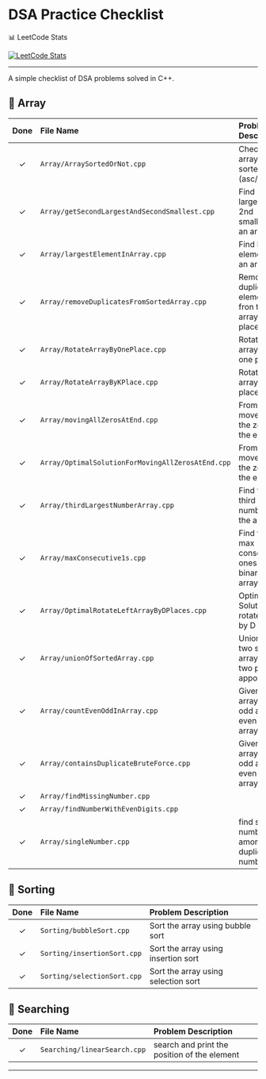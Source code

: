 # DSA Practice Checklist

📊 LeetCode Stats

[![LeetCode Stats](https://leetcard.jacoblin.cool/kunalbandale?theme=light&font=baloo)](https://leetcode.com/kunalbandale/)

---

A simple checklist of DSA problems solved in C++.

## 📁 Array

| Done | File Name                                      | Problem Description                         |
|:----:|:-----------------------------------------------|:--------------------------------------------|
| ✓    | `Array/ArraySortedOrNot.cpp`                   | Check if array is sorted (asc/desc)         |
| ✓    | `Array/getSecondLargestAndSecondSmallest.cpp`  | Find 2nd largest & 2nd smallest in an array |
| ✓    | `Array/largestElementInArray.cpp`              | Find largest element in an array            |
| ✓    | `Array/removeDuplicatesFromSortedArray.cpp`    | Remove the duplicates elements fron the array in-place |
| ✓    | `Array/RotateArrayByOnePlace.cpp`    | Rotate the array by one place |
| ✓    | `Array/RotateArrayByKPlace.cpp`    | Rotate the array by K place |
| ✓    | `Array/movingAllZerosAtEnd.cpp`    | From Array move all the zeros at the end |
| ✓    | `Array/OptimalSolutionForMovingAllZerosAtEnd.cpp`    | From Array move all the zeros at the end |
| ✓    | `Array/thirdLargestNumberArray.cpp`    | Find the third largest number in the array |
| ✓    | `Array/maxConsecutive1s.cpp`    | Find the max consecitive ones in an binary array |
| ✓    | `Array/OptimalRotateLeftArrayByDPlaces.cpp`    | Optimal Solution to rotate array by D places |
| ✓    | `Array/unionOfSortedArray.cpp`    | Union the two sorted array using two pointer apporach |
| ✓    | `Array/countEvenOddInArray.cpp`    | Given an array count odd and even in the array |
| ✓    | `Array/containsDuplicateBruteForce.cpp`    | Given an array count odd and even in the array |
| ✓    | `Array/findMissingNumber.cpp`    |  |
| ✓    | `Array/findNumberWithEvenDigits.cpp`    |  |
| ✓    | `Array/singleNumber.cpp`    | find single number among the duplicate numbers |

## 📁 Sorting

| Done | File Name                          | Problem Description                     |
|:----:|:-----------------------------------|:----------------------------------------|
| ✓    | `Sorting/bubbleSort.cpp`           | Sort the array using bubble sort        |
| ✓    | `Sorting/insertionSort.cpp`        | Sort the array using insertion sort     |
| ✓    | `Sorting/selectionSort.cpp`        | Sort the array using selection sort     |

## 📁 Searching

| Done | File Name                          | Problem Description                     |
|:----:|:-----------------------------------|:----------------------------------------|
| ✓    | `Searching/linearSearch.cpp`           | search and print the position of the element        |

---

